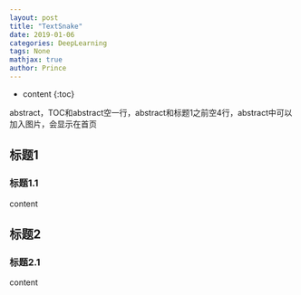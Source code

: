 ```yaml
---
layout: post
title: "TextSnake"
date: 2019-01-06
categories: DeepLearning
tags: None
mathjax: true
author: Prince
---
```


* content
{:toc}

abstract，TOC和abstract空一行，abstract和标题1之前空4行，abstract中可以加入图片，会显示在首页




## 标题1

### 标题1.1

content

## 标题2

### 标题2.1

content
